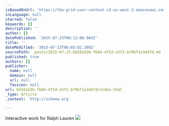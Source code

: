 ```yaml
---
isBasedOnUrl: 'https://the-grid-user-content.s3-us-west-2.amazonaws.com/0e0e240a-3bf7-4648-8174-650c89aa237c.jpg'
inLanguage: null
starred: false
keywords: []
description: ''
author: []
datePublished: '2015-07-23T00:13:08.984Z'
title: ''
dateModified: '2015-07-23T06:03:02.388Z'
sourcePath: _posts/2015-07-23-6d161d3b-fb84-4f2d-a5f2-bf9bf1a3d47d.md
published: true
authors: []
publisher:
  name: null
  domain: null
  url: null
  favicon: null
url: 6d161d3b-fb84-4f2d-a5f2-bf9bf1a3d47d/index.html
_type: Article
_context: 'http://schema.org'

---
```

Interactive work for Ralph Lauren
![](https://the-grid-user-content.s3-us-west-2.amazonaws.com/0e0e240a-3bf7-4648-8174-650c89aa237c.jpg)